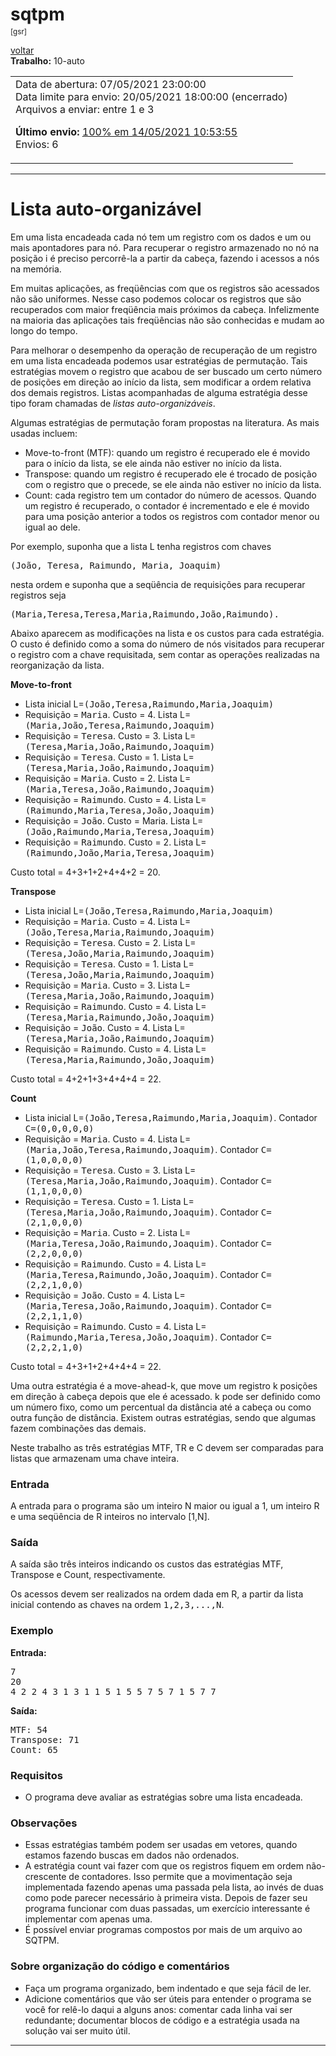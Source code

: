 <h1 style: "text-align=center"></h1>

<body class="vsc-initialized">
<div id="wrapper"><div id="sidebar"><h1>sqtpm</h1><p style="margin-top:-15px"><small>[gsr]</small></p><a href="javascript:;" onclick="window.history.go(-1); return false;">voltar</a></div><div id="content"><form method="post" action="https://bug.ic.unicamp.br/cgi/sqtpm.cgi" enctype="multipart/form-data" name="sqtpm"><script type="text/javascript" src="./sqtpm_files/sqtpm.js.download"></script><input type="hidden" name="action"><input type="hidden" name="arg1"><input type="hidden" name="arg2"><input type="hidden" name="arg3"><b>Trabalho:</b> 10-auto<table><tbody><tr><td style="vertical-align:top">Data de abertura: 07/05/2021 23:00:00<br>Data limite para envio: 20/05/2021 18:00:00 (encerrado)<br>Arquivos a enviar: entre 1 e 3<p><b>Último envio:</b> <a href="javascript:;" onclick="wrap(&#39;rep&#39;,&#39;10-auto&#39;);">100% em 14/05/2021 10:53:55</a> <br>Envios: 6</p></td></tr></tbody></table><p></p><hr><h1>Lista auto-organizável</h1>

<p>
Em uma lista encadeada cada nó tem um registro com os dados e um ou
mais apontadores para nó.  Para recuperar o registro armazenado no nó
na posição i é preciso percorrê-la a partir da cabeça, fazendo i
acessos a nós na memória.

</p><p>
Em muitas aplicações, as freqüências com que os registros são
acessados não são uniformes.  Nesse caso podemos colocar os registros que
são recuperados com maior freqüência mais próximos da cabeça.
Infelizmente na maioria das aplicações tais freqüências não são
conhecidas e mudam ao longo do tempo.

</p><p>
Para melhorar o desempenho da operação de recuperação de um registro
em uma lista encadeada podemos usar estratégias de permutação.  Tais
estratégias movem o registro que acabou de ser buscado um certo número
de posições em direção ao início da lista, sem modificar a ordem
relativa dos demais registros.  Listas acompanhadas de alguma
estratégia desse tipo foram chamadas de <i>listas
auto-organizáveis</i>.

</p><p>
Algumas estratégias de permutação foram propostas na literatura.  As
mais usadas incluem:

</p><ul>
  <li> Move-to-front (MTF): quando um registro é recuperado ele é
    movido para o início da lista, se ele ainda não estiver no início
    da lista.
 	
  </li><li>Transpose: quando um registro é recuperado ele é trocado
    de posição com o registro que o precede, se ele ainda não estiver no
    início da lista.
 	
  </li><li>Count: cada registro tem um contador do número de acessos.
    Quando um registro é recuperado, o contador é incrementado e ele é
    movido para uma posição anterior a todos os registros com contador
    menor ou igual ao dele.
</li></ul>


<p>
Por exemplo, suponha que a lista L tenha registros com chaves

</p><pre>(João, Teresa, Raimundo, Maria, Joaquim)</pre>

nesta ordem e suponha que a seqüência de requisições para recuperar
registros seja

<pre>(Maria,Teresa,Teresa,Maria,Raimundo,João,Raimundo).</pre>

<p>
Abaixo aparecem as modificações na lista e os custos para cada
estratégia.  O custo é definido como a soma do número de nós visitados
para recuperar o registro com a chave requisitada, sem contar as
operações realizadas na reorganização da lista.


</p><p> <b>Move-to-front</b>
  </p><ul> 
    <li> Lista inicial L=<tt>(João,Teresa,Raimundo,Maria,Joaquim)</tt>
    </li><li> Requisição = <tt>Maria</tt>.    Custo = 4. Lista L=<tt>(Maria,João,Teresa,Raimundo,Joaquim)</tt>
    </li><li> Requisição = <tt>Teresa</tt>.   Custo = 3. Lista L=<tt>(Teresa,Maria,João,Raimundo,Joaquim)</tt>
    </li><li> Requisição = <tt>Teresa</tt>.   Custo = 1. Lista L=<tt>(Teresa,Maria,João,Raimundo,Joaquim)</tt>
    </li><li> Requisição = <tt>Maria</tt>.    Custo = 2. Lista L=<tt>(Maria,Teresa,João,Raimundo,Joaquim)</tt>
    </li><li> Requisição = <tt>Raimundo</tt>. Custo = 4. Lista L=<tt>(Raimundo,Maria,Teresa,João,Joaquim)</tt>
    </li><li> Requisição = <tt>João</tt>.     Custo = Maria. Lista L=<tt>(João,Raimundo,Maria,Teresa,Joaquim)</tt>
    </li><li> Requisição = <tt>Raimundo</tt>. Custo = 2. Lista L=<tt>(Raimundo,João,Maria,Teresa,Joaquim)</tt>
  </li></ul>
  Custo total = 4+3+1+2+4+4+2 = 20.
  
  
<p> <b>Transpose</b>
  </p><ul>
    <li> Lista inicial L=<tt>(João,Teresa,Raimundo,Maria,Joaquim)</tt>
    </li><li> Requisição = <tt>Maria</tt>.     Custo = 4. Lista L=<tt>(João,Teresa,Maria,Raimundo,Joaquim)</tt>
    </li><li> Requisição = <tt>Teresa</tt>.    Custo = 2. Lista L=<tt>(Teresa,João,Maria,Raimundo,Joaquim)</tt>
    </li><li> Requisição = <tt>Teresa</tt>.    Custo = 1. Lista L=<tt>(Teresa,João,Maria,Raimundo,Joaquim)</tt>
    </li><li> Requisição = <tt>Maria</tt>.     Custo = 3. Lista L=<tt>(Teresa,Maria,João,Raimundo,Joaquim)</tt>
    </li><li> Requisição = <tt>Raimundo</tt>.  Custo = 4. Lista L=<tt>(Teresa,Maria,Raimundo,João,Joaquim)</tt>
    </li><li> Requisição = <tt>João</tt>.      Custo = 4. Lista L=<tt>(Teresa,Maria,João,Raimundo,Joaquim)</tt>
    </li><li> Requisição = <tt>Raimundo</tt>.  Custo = 4. Lista L=<tt>(Teresa,Maria,Raimundo,João,Joaquim)</tt>
  </li></ul>
  Custo total = 4+2+1+3+4+4+4 = 22.
  
  
<p> <b>Count</b>
  </p><ul>
    <li> Lista inicial L=<tt>(João,Teresa,Raimundo,Maria,Joaquim)</tt>. Contador <tt>C=(0,0,0,0,0)</tt>
    </li><li> Requisição = <tt>Maria</tt>.    Custo = 4. Lista L=<tt>(Maria,João,Teresa,Raimundo,Joaquim)</tt>. Contador <tt>C=(1,0,0,0,0)</tt>
    </li><li> Requisição = <tt>Teresa</tt>.   Custo = 3. Lista L=<tt>(Teresa,Maria,João,Raimundo,Joaquim)</tt>. Contador <tt>C=(1,1,0,0,0)</tt>
    </li><li> Requisição = <tt>Teresa</tt>.   Custo = 1. Lista L=<tt>(Teresa,Maria,João,Raimundo,Joaquim)</tt>. Contador <tt>C=(2,1,0,0,0)</tt>
    </li><li> Requisição = <tt>Maria</tt>.    Custo = 2. Lista L=<tt>(Maria,Teresa,João,Raimundo,Joaquim)</tt>. Contador <tt>C=(2,2,0,0,0)</tt>
    </li><li> Requisição = <tt>Raimundo</tt>. Custo = 4. Lista L=<tt>(Maria,Teresa,Raimundo,João,Joaquim)</tt>. Contador <tt>C=(2,2,1,0,0)</tt>
    </li><li> Requisição = <tt>João</tt>.     Custo = 4. Lista L=<tt>(Maria,Teresa,João,Raimundo,Joaquim)</tt>. Contador <tt>C=(2,2,1,1,0)</tt>
    </li><li> Requisição = <tt>Raimundo</tt>. Custo = 4. Lista L=<tt>(Raimundo,Maria,Teresa,João,Joaquim)</tt>. Contador <tt>C=(2,2,2,1,0)</tt>
  </li></ul>
  Custo total = 4+3+1+2+4+4+4 = 22.


<p>
Uma outra estratégia é a move-ahead-k, que move um registro k posições
em direção à cabeça depois que ele é acessado.  k pode ser definido
como um número fixo, como um percentual da distância até a cabeça ou
como outra função de distância.  Existem outras estratégias, sendo que
algumas fazem combinações das demais.

</p><p>
Neste trabalho as três estratégias MTF, TR e C devem ser comparadas
para listas que armazenam uma chave inteira.


</p><h3>Entrada</h3>

A entrada para o programa são um inteiro N maior
ou igual a 1, um inteiro R e uma seqüência de R inteiros no intervalo
[1,N].


<h3>Saída</h3>

A saída são três inteiros indicando os custos das estratégias MTF,
Transpose e Count, respectivamente.

<p>
Os acessos devem ser realizados na ordem dada em R, a partir da lista
inicial contendo as chaves na ordem <tt>1,2,3,...,N</tt>.



</p><h3>Exemplo</h3>

<b>Entrada:</b>
<pre>7
20
4 2 2 4 3 1 3 1 1 5 1 5 5 7 5 7 1 5 7 7
</pre>

<p>
<b>Saída:</b>
</p><pre>MTF: 54
Transpose: 71
Count: 65
</pre>



<h3>Requisitos</h3>

<ul>
  <li>O programa deve avaliar as estratégias sobre uma lista encadeada.
</li></ul>

<h3>Observações</h3>
<ul>
<li>Essas estratégias também podem ser usadas em vetores, quando
  estamos fazendo buscas em dados não ordenados.
</li><li>
A estratégia count vai fazer com que os registros fiquem em ordem
não-crescente de contadores.  Isso permite que a movimentação seja
implementada fazendo apenas uma passada pela lista, ao invés de duas
como pode parecer necessário à primeira vista.  Depois de fazer seu
programa funcionar com duas passadas, um exercício interessante é
implementar com apenas uma.
</li><li>
É possível enviar programas compostos por mais de um arquivo ao SQTPM.
</li></ul> 

<h3>Sobre organização do código e comentários</h3>

<ul>
<li>
Faça um programa organizado, bem indentado e que seja fácil de ler.
</li><li>
Adicione comentários que vão ser úteis para entender o programa se
você for relê-lo daqui a alguns anos: comentar cada linha vai ser
redundante; documentar blocos de código e a estratégia usada na
solução vai ser muito útil.
</li></ul>


<hr></form></div></div>

</body></html>

